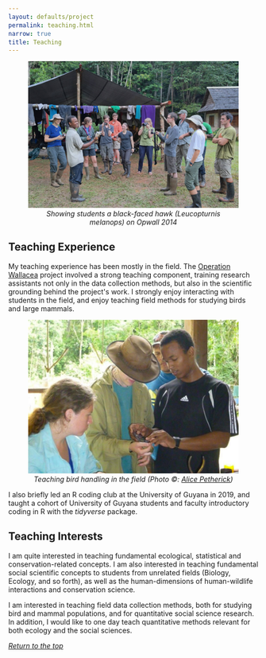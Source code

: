```yaml
---
layout: defaults/project
permalink: teaching.html
narrow: true
title: Teaching
---
```

<a id="top"></a>
<figure>
<img src = "assets/images/teaching/demonstrating.jpg" class = "img-fluid" alt = "Showing students a hawk on Opwall 2014"/>
<text align = "center"><figcaption><i>Showing students a black-faced hawk (Leucopturnis melanops) on Opwall 2014</i></figcaption></text>
</figure>

## Teaching Experience

My teaching experience has been mostly in the field. The <a href = "https://www.opwall.com/location/guyana/">Operation Wallacea</a> project involved a strong teaching component, training research assistants not only in the data collection methods, but also in the scientific grounding behind the project's work. I strongly enjoy interacting with students in the field, and enjoy teaching field methods for studying birds and large mammals.

<figure>
<img src = "assets/images/teaching/opwall.jpg" class = "img-fluid" alt = "Teaching bird handling in the field"/>
<text align = "center"><figcaption><i>Teaching bird handling in the field (Photo ©: <a href ="https://www.linkedin.com/in/alice-petherick/?originalSubdomain=uk" target = "_blank">Alice Petherick</a>)</i></figcaption></text>
</figure>

I also briefly led an R coding club at the University of Guyana in 2019, and taught a cohort of University of Guyana students and faculty introductory coding in R with the *tidyverse* package.
 
## Teaching Interests

I am quite interested in teaching fundamental ecological, statistical and conservation-related concepts. I am also interested in teaching fundamental social scientific concepts to students from unrelated fields (Biology, Ecology, and so forth), as well as the human-dimensions of human-wildlife interactions and conservation science. 

I am interested in teaching field data collection methods, both for studying bird and mammal populations, and for quantitative social science research. In addition, I would like to one day teach quantitative methods relevant for both ecology and the social sciences.

<a href="#top"><i>Return to the top</i></a>